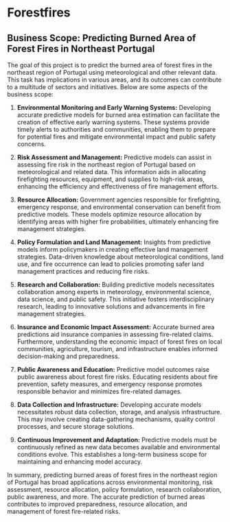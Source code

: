 # Forestfires

## Business Scope: Predicting Burned Area of Forest Fires in Northeast Portugal

The goal of this project is to predict the burned area of forest fires in the northeast region of Portugal using meteorological and other relevant data. This task has implications in various areas, and its outcomes can contribute to a multitude of sectors and initiatives. Below are some aspects of the business scope:

1.  **Environmental Monitoring and Early Warning Systems:** Developing accurate predictive models for burned area estimation can facilitate the creation of effective early warning systems. These systems provide timely alerts to authorities and communities, enabling them to prepare for potential fires and mitigate environmental impact and public safety concerns.

2. **Risk Assessment and Management:** Predictive models can assist in assessing fire risk in the northeast region of Portugal based on meteorological and related data. This information aids in allocating firefighting resources, equipment, and supplies to high-risk areas, enhancing the efficiency and effectiveness of fire management efforts.

3. **Resource Allocation:** Government agencies responsible for firefighting, emergency response, and environmental conservation can benefit from predictive models. These models optimize resource allocation by identifying areas with higher fire probabilities, ultimately enhancing fire management strategies.

4. **Policy Formulation and Land Management:** Insights from predictive models inform policymakers in creating effective land management strategies. Data-driven knowledge about meteorological conditions, land use, and fire occurrence can lead to policies promoting safer land management practices and reducing fire risks.

5. **Research and Collaboration:** Building predictive models necessitates collaboration among experts in meteorology, environmental science, data science, and public safety. This initiative fosters interdisciplinary research, leading to innovative solutions and advancements in fire management strategies.

6. **Insurance and Economic Impact Assessment:** Accurate burned area predictions aid insurance companies in assessing fire-related claims. Furthermore, understanding the economic impact of forest fires on local communities, agriculture, tourism, and infrastructure enables informed decision-making and preparedness.

7. **Public Awareness and Education:** Predictive model outcomes raise public awareness about forest fire risks. Educating residents about fire prevention, safety measures, and emergency response promotes responsible behavior and minimizes fire-related damages.

8. **Data Collection and Infrastructure:** Developing accurate models necessitates robust data collection, storage, and analysis infrastructure. This may involve creating data-gathering mechanisms, quality control processes, and secure storage solutions.

9. **Continuous Improvement and Adaptation:** Predictive models must be continuously refined as new data becomes available and environmental conditions evolve. This establishes a long-term business scope for maintaining and enhancing model accuracy.

In summary, predicting burned areas of forest fires in the northeast region of Portugal has broad applications across environmental monitoring, risk assessment, resource allocation, policy formulation, research collaboration, public awareness, and more. The accurate prediction of burned areas contributes to improved preparedness, resource allocation, and management of forest fire-related risks.
